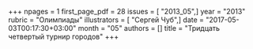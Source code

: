 +++
npages = 1
first_page_pdf = 28
issues = [ "2013_05",]
year = "2013"
rubric = "Олимпиады"
illustrators = [ "Сергей Чуб",]
date = "2017-05-03T00:17:30+03:00"
month = "05"
authors = []
title = "Тридцать четвертый турнир городов"
+++
